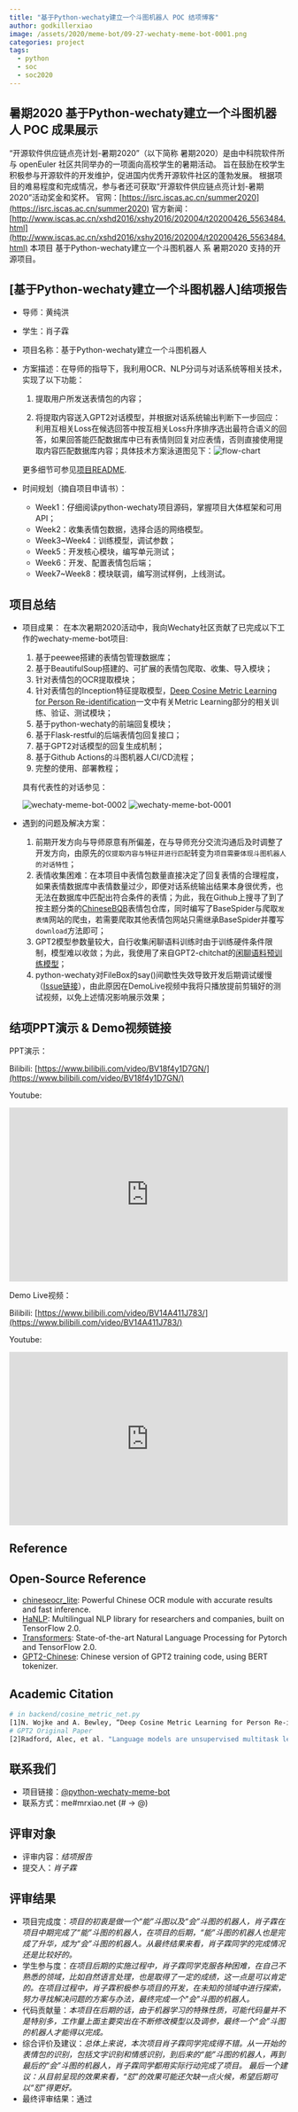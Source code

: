 ```yaml
---
title: "基于Python-wechaty建立一个斗图机器人 POC 结项博客"
author: godkillerxiao
image: /assets/2020/meme-bot/09-27-wechaty-meme-bot-0001.png
categories: project
tags:
  - python
  - soc
  - soc2020
---
```


<!--more-->

## 暑期2020 基于Python-wechaty建立一个斗图机器人 POC 成果展示

“开源软件供应链点亮计划-暑期2020”（以下简称 暑期2020）是由中科院软件所与 openEuler 社区共同举办的一项面向高校学生的暑期活动。
旨在鼓励在校学生积极参与开源软件的开发维护，促进国内优秀开源软件社区的蓬勃发展。
根据项目的难易程度和完成情况，参与者还可获取“开源软件供应链点亮计划-暑期2020”活动奖金和奖杯。
官网：[https://isrc.iscas.ac.cn/summer2020](https://isrc.iscas.ac.cn/summer2020) 官方新闻：[http://www.iscas.ac.cn/xshd2016/xshy2016/202004/t20200426_5563484.html](http://www.iscas.ac.cn/xshd2016/xshy2016/202004/t20200426_5563484.html)
本项目 基于Python-wechaty建立一个斗图机器人 系 暑期2020 支持的开源项目。

## [基于Python-wechaty建立一个斗图机器人]结项报告

- 导师：黄纯洪

- 学生：肖子霖

- 项目名称：基于Python-wechaty建立一个斗图机器人

- 方案描述：在导师的指导下，我利用OCR、NLP分词与对话系统等相关技术，实现了以下功能：

  1. 提取用户所发送表情包的内容；

  2. 将提取内容送入GPT2对话模型，并根据对话系统输出判断下一步回应：利用互相关Loss在候选回答中按互相关Loss升序排序选出最符合语义的回答，如果回答能匹配数据库中已有表情则回复对应表情，否则直接使用提取内容匹配数据库内容；具体技术方案泳道图见下：![flow-chart](/assets/2020/meme-bot/09-27-flow-chart.png)

    更多细节可参见[项目README](https://github.com/MrZilinXiao/python-wechaty-meme-bot/blob/master/README.md).

- 时间规划（摘自项目申请书）：
  - Week1：仔细阅读python-wechaty项目源码，掌握项目大体框架和可用API；
  - Week2：收集表情包数据，选择合适的网络模型。
  - Week3~Week4：训练模型，调试参数；
  - Week5：开发核心模块，编写单元测试；
  - Week6：开发、配置表情包后端；
  - Week7~Week8：模块联调，编写测试样例，上线测试。

## 项目总结

- 项目成果：
  在本次暑期2020活动中，我向Wechaty社区贡献了已完成以下工作的wechaty-meme-bot项目:

  1. 基于peewee搭建的表情包管理数据库；
  2. 基于BeautifulSoup搭建的、可扩展的表情包爬取、收集、导入模块；
  3. 针对表情包的OCR提取模块；
  4. 针对表情包的Inception特征提取模型，[Deep Cosine Metric Learning for Person Re-identification](https://ieeexplore.ieee.org/document/8354191/)一文中有关Metric Learning部分的相关训练、验证、测试模块；
  5. 基于python-wechaty的前端回复模块；
  6. 基于Flask-restful的后端表情包回复接口；
  7. 基于GPT2对话模型的回复生成机制；
  8. 基于Github Actions的斗图机器人CI/CD流程；
  9. 完整的使用、部署教程；

  具有代表性的对话参见：

  ![wechaty-meme-bot-0002](/assets/2020/meme-bot/09-27-wechaty-meme-bot-0001.png)
  ![wechaty-meme-bot-0001](/assets/2020/meme-bot/09-27-wechaty-meme-bot-0002.png)

- 遇到的问题及解决方案：

  1. 前期开发方向与导师原意有所偏差，在与导师充分交流沟通后及时调整了开发方向，由原先的`仅提取内容与特征并进行匹配`转变为`项目需要体现斗图机器人的对话特性`；
  2. 表情收集困难：在本项目中表情包数量直接决定了回复表情的合理程度，如果表情数据库中表情数量过少，即便对话系统输出结果本身很优秀，也无法在数据库中匹配出符合条件的表情；为此，我在Github上搜寻了到了按主题分类的[ChineseBQB](https://github.com/zhaoolee/ChineseBQB)表情包仓库，同时编写了BaseSpider与爬取`发表情`网站的爬虫，若需要爬取其他表情包网站只需继承BaseSpider并覆写`download`方法即可；
  3. GPT2模型参数量较大，自行收集闲聊语料训练时由于训练硬件条件限制，模型难以收敛；为此，我使用了来自GPT2-chitchat的[闲聊语料预训练模型](https://drive.google.com/file/d/17m3FkOl2CS79env_JdO11vzuGzLYRoA3/edit)；
  4. python-wechaty对FileBox的say()间歇性失效导致开发后期调试缓慢（[Issue链接](https://github.com/wechaty/python-wechaty/issues/82)），由此原因在DemoLive视频中我将只播放提前剪辑好的测试视频，以免上述情况影响展示效果；

## 结项PPT演示 & Demo视频链接

PPT演示：

Bilibili: [https://www.bilibili.com/video/BV18f4y1D7GN/](https://www.bilibili.com/video/BV18f4y1D7GN/)

Youtube:

<div class="video-container" style="
    position: relative;
    padding-bottom:56.25%;
    padding-top:30px;
    height:0;
    overflow:hidden;
">
<iframe
  src="https://www.youtube.com/embed/Z3GD1MLglTs"
  width="560"
  height="315"
  frameborder="0"
  allowfullscreen=""
  style="
    position: absolute;
    top:0;
    left:0;
    width:100%;
    height:100%;
"></iframe></div>

Demo Live视频：

Bilibili: [https://www.bilibili.com/video/BV14A411J783/](https://www.bilibili.com/video/BV14A411J783/)

Youtube:
<div class="video-container" style="
    position: relative;
    padding-bottom:56.25%;
    padding-top:30px;
    height:0;
    overflow:hidden;
">
<iframe
  src="https://www.youtube.com/embed/9uxXMaN4ajo"
  width="560"
  height="315"
  frameborder="0"
  allowfullscreen=""
  style="
    position: absolute;
    top:0;
    left:0;
    width:100%;
    height:100%;
"></iframe></div>

## Reference

## Open-Source Reference

- [chineseocr_lite](https://github.com/ouyanghuiyu/chineseocr_lite/tree/master): Powerful Chinese OCR module with accurate results and fast inference.
- [HaNLP](https://github.com/hankcs/HanLP): Multilingual NLP library for researchers and companies, built on TensorFlow 2.0.
- [Transformers](https://github.com/huggingface/transformers): State-of-the-art Natural Language Processing for Pytorch and TensorFlow 2.0.
- [GPT2-Chinese](https://github.com/Morizeyao/GPT2-Chinese): Chinese version of GPT2 training code, using BERT tokenizer.

## Academic Citation

```bash
# in backend/cosine_metric_net.py
[1]N. Wojke and A. Bewley, “Deep Cosine Metric Learning for Person Re-identification,” in 2018 IEEE Winter Conference on Applications of Computer Vision (WACV), Lake Tahoe, NV, Mar. 2018, pp. 748–756, doi: 10.1109/WACV.2018.00087.
# GPT2 Original Paper
[2]Radford, Alec, et al. "Language models are unsupervised multitask learners." OpenAI Blog 1.8 (2019): 9.
```

## 联系我们

- 项目链接：[@python-wechaty-meme-bot](https://github.com/MrZilinXiao/python-wechaty-meme-bot/)
- 联系方式：me#mrxiao.net  (# -> @)

## 评审对象

- 评审内容：*结项报告*
- 提交人：*肖子霖*

## 评审结果

- 项目完成度：*项目的初衷是做一个“能”斗图以及“会”斗图的机器人，肖子霖在项目中期完成了“能”斗图的机器人，在项目的后期，“能”斗图的机器人也是完成了升华，成为“会”斗图的机器人。从最终结果来看，肖子霖同学的完成情况还是比较好的。*
- 学生参与度：*在项目后期的实施过程中，肖子霖同学克服各种困难，在自己不熟悉的领域，比如自然语言处理，也是取得了一定的成绩，这一点是可以肯定的。在项目过程中，肖子霖积极参与项目的开发，在未知的领域中进行探索，努力寻找解决问题的方案与办法，最终完成一个"会"斗图的机器人。*
- 代码贡献量：*本项目在后期的话，由于机器学习的特殊性质，可能代码量并不是特别多，工作量上面主要突出在不断修改模型以及调参，最终一个“会”斗图的机器人才能得以完成。*
- 综合评价及建议：*总体上来说，本次项目肖子霖同学完成得不错。从一开始的表情包的识别，包括文字识别和情感识别，到后来的“能”斗图的机器人，再到最后的“会”斗图的机器人，肖子霖同学都用实际行动完成了项目。
最后一个建议：从目前呈现的效果来看，“怼”的效果可能还欠缺一点火候，希望后期可以“怼”得更好。*
- 最终评审结果：通过
